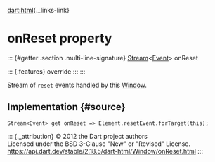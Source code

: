 [dart:html](../../dart-html/dart-html-library){._links-link}

onReset property
================

::: {#getter .section .multi-line-signature}
[Stream](../../dart-async/stream-class)\<[Event](../event-class)\>
onReset

::: {.features}
override
:::
:::

Stream of `reset` events handled by this [Window](../window-class).

Implementation {#source}
--------------

``` {.language-dart data-language="dart"}
Stream<Event> get onReset => Element.resetEvent.forTarget(this);
```

::: {._attribution}
© 2012 the Dart project authors\
Licensed under the BSD 3-Clause \"New\" or \"Revised\" License.\
<https://api.dart.dev/stable/2.18.5/dart-html/Window/onReset.html>
:::
